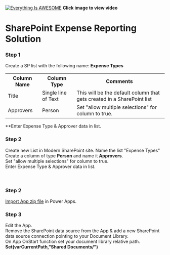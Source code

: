 
[![Everything Is AWESOME](http://img.youtube.com/vi/gb_FUeRjgg4/maxresdefault.jpg)](https://www.youtube.com/watch?v=gb_FUeRjgg4 "Power Automate Multi Level Approval Workflow with SharePoint")
**Click image to view video**

# SharePoint Expense Reporting Solution

### Step 1
Create a SP list with the following name: **Expense Types**

<table>
  <th>Column Name</th>  <th>Column Type</th>  <th>Comments</th> 
  <tr> <td>Title</td>  <td>Single line of Text</td> <td>This will be the default column that gets created in a SharePoint list</td> </tr>
  <tr> <td>Approvers</td>  <td>Person</td> <td> Set "allow multiple selections" for column to true. </td> </tr>
</table>

**Enter Expense Type & Approver data in list. <br> 

### Step 2
Create new List in Modern SharePoint site.
Name the list "Expense Types"
<br>
Create a column of type **Person** and name it **Approvers**. <br>
Set "allow multiple selections" for column to true. <br>
Enter Expense Type & Approver data in list. <br> 
<br> <br> 

### Step 2
[Import App zip file](https://github.com/rdorrani/PowerApps/blob/master/DocLibraryBrowser/DocumentLibraryExplorer_20210608135241.zip) in Power Apps. 

### Step 3
Edit the App.<br>Remove the SharePoint data source from the App & add a new SharePoint data source connection pointing to your Document Library.<br> On App OnStart function set your document library relative path.  **Set(varCurrentPath,"Shared Documents/")**

